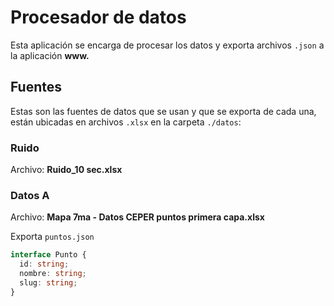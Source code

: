 # Procesador de datos

Esta aplicación se encarga de procesar los datos y exporta archivos `.json` a la aplicación **www.**

## Fuentes

Estas son las fuentes de datos que se usan y que se exporta de cada una, están ubicadas en archivos `.xlsx` en la carpeta `./datos`:

### Ruido

Archivo: **Ruido_10 sec.xlsx**

### Datos A

Archivo: **Mapa 7ma - Datos CEPER puntos primera capa.xlsx**

Exporta `puntos.json`

```ts
interface Punto {
  id: string;
  nombre: string;
  slug: string;
}
```

